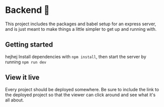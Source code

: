 # Backend 🦋

This project includes the packages and babel setup for an express server, and is just meant to make things a little simpler to get up and running with.

## Getting started

hejhej
Install dependencies with `npm install`, then start the server by running `npm run dev`

## View it live

Every project should be deployed somewhere. Be sure to include the link to the deployed project so that the viewer can click around and see what it's all about.

